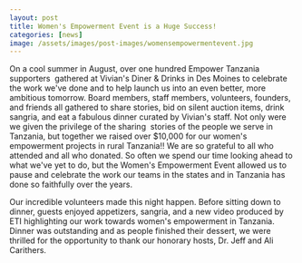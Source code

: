 ```yaml
---
layout: post
title: Women's Empowerment Event is a Huge Success!
categories: [news]
image: /assets/images/post-images/womensempowermentevent.jpg
---
```

On a cool summer in August, over one hundred Empower Tanzania supporters  gathered at Vivian's Diner & Drinks in Des Moines to celebrate the work we've done and to help launch us into an even better, more ambitious tomorrow. Board members, staff members, volunteers, founders, and friends all gathered to share stories, bid on silent auction items, drink sangria, and eat a fabulous dinner curated by Vivian's staff. Not only were we given the privilege of the sharing  stories of the people we serve in Tanzania, but together we raised over $10,000 for our women's empowerment projects in rural Tanzania!! We are so grateful to all who attended and all who donated. So often we spend our time looking ahead to what we've yet to do, but the Women's Empowerment Event allowed us to pause and celebrate the work our teams in the states and in Tanzania has done so faithfully over the years.

Our incredible volunteers made this night happen. Before sitting down to dinner, guests enjoyed appetizers, sangria, and a new video produced by ETI highlighting our work towards women's empowerment in Tanzania. Dinner was outstanding and as people finished their dessert, we were thrilled for the opportunity to thank our honorary hosts, Dr. Jeff and Ali Carithers.